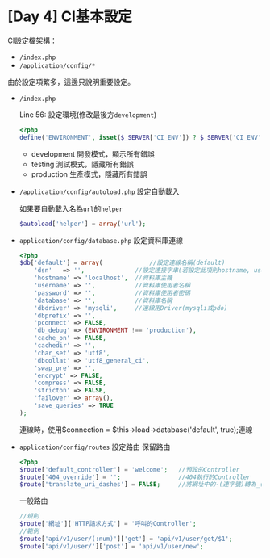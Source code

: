 # [Day 4] CI基本設定

CI設定檔架構：
- `/index.php`
- `/application/config/*`

由於設定項繁多，這邊只說明重要設定。

- `/index.php`

    Line 56: 設定環境(修改最後方`development`)
    ```php
    <?php
    define('ENVIRONMENT', isset($_SERVER['CI_ENV']) ? $_SERVER['CI_ENV'] : 'development');
    ```
    + development 開發模式，顯示所有錯誤
    + testing 測試模式，隱藏所有錯誤
    + production 生產模式，隱藏所有錯誤
- `/application/config/autoload.php` 設定自動載入

    如果要自動載入名為`url`的`helper`
    ```php
    $autoload['helper'] = array('url');
    ```
- `application/config/database.php` 設定資料庫連線
    ```php
    <?php
    $db['default'] = array(             //設定連線名稱(default)
    	'dsn'	=> '',              //設定連接字串(若設定此項則hostname, username, password, database無須設定)
    	'hostname' => 'localhost',  //資料庫主機
    	'username' => '',           //資料庫使用者名稱
    	'password' => '',           //資料庫使用者密碼
    	'database' => '',           //資料庫名稱
    	'dbdriver' => 'mysqli',     //連線用Driver(mysqli或pdo)
    	'dbprefix' => '',
    	'pconnect' => FALSE,
    	'db_debug' => (ENVIRONMENT !== 'production'),
    	'cache_on' => FALSE,
    	'cachedir' => '',
    	'char_set' => 'utf8',
    	'dbcollat' => 'utf8_general_ci',
    	'swap_pre' => '',
    	'encrypt' => FALSE,
    	'compress' => FALSE,
    	'stricton' => FALSE,
    	'failover' => array(),
    	'save_queries' => TRUE
    );
    ```
    連線時，使用$connection = $this->load->database('default', true);連線
- `application/config/routes` 設定路由
    保留路由
    ```php
    <?php
    $route['default_controller'] = 'welcome';   //預設的Controller
    $route['404_override'] = '';                //404執行的Controller
    $route['translate_uri_dashes'] = FALSE;     //將網址中的-(連字號)轉為_(底線)去呼叫Controller
    ```
    一般路由
    ```php
    //規則
    $route['網址']['HTTP請求方式'] = '呼叫的Controller';
    //範例
    $route['api/v1/user/(:num)']['get'] = 'api/v1/user/get/$1';
    $route['api/v1/user/']['post'] = 'api/v1/user/new';
    ```